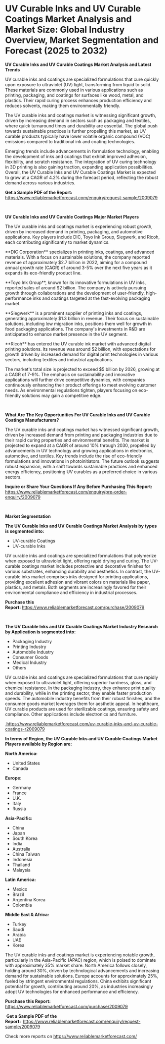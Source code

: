 <p><h1>UV Curable Inks and UV Curable Coatings Market Analysis and Market Size: Global Industry Overview, Market Segmentation and Forecast (2025 to 2032)</h1></p><p><strong>UV Curable Inks and UV Curable Coatings Market Analysis and Latest Trends</strong></p>
<p><p>UV curable inks and coatings are specialized formulations that cure quickly upon exposure to ultraviolet (UV) light, transforming from liquid to solid. These materials are commonly used in various applications such as printing, packaging, and coatings for surfaces like wood, metal, and plastics. Their rapid curing process enhances production efficiency and reduces solvents, making them environmentally friendly.</p><p>The UV curable inks and coatings market is witnessing significant growth, driven by increasing demand in sectors such as packaging and textiles, where quick turnaround times and durability are essential. The global push towards sustainable practices is further propelling this market, as UV curable products typically have lower volatile organic compound (VOC) emissions compared to traditional ink and coating technologies. </p><p>Emerging trends include advancements in formulation technology, enabling the development of inks and coatings that exhibit improved adhesion, flexibility, and scratch resistance. The integration of UV curing technology in 3D printing is also gaining traction, expanding application possibilities. Overall, the UV Curable Inks and UV Curable Coatings Market is expected to grow at a CAGR of 4.2% during the forecast period, reflecting the robust demand across various industries.</p></p>
<p><strong>Get a Sample PDF of the Report:&nbsp;</strong> <a href="https://www.reliablemarketforecast.com/enquiry/request-sample/2009079?utm_campaign=2875&utm_medium=2&utm_source=Github&utm_content=ia&utm_term=03042025&utm_id=uv-curable-inks-and-uv-curable-coatings">https://www.reliablemarketforecast.com/enquiry/request-sample/2009079</a></p>
<p>&nbsp;</p>
<p><strong>UV Curable Inks and UV Curable Coatings Major Market Players</strong></p>
<p><p>The UV curable inks and coatings market is experiencing robust growth, driven by increased demand in printing, packaging, and automotive applications. Key players include DIC, Toyo Ink Group, Siegwerk, and Ricoh, each contributing significantly to market dynamics.</p><p>**DIC Corporation** specializes in printing inks, coatings, and advanced materials. With a focus on sustainable solutions, the company reported revenue of approximately $2.7 billion in 2022, aiming for a compound annual growth rate (CAGR) of around 3-5% over the next five years as it expands its eco-friendly product line.</p><p>**Toyo Ink Group**, known for its innovative formulations in UV inks, reported sales of around $2 billion. The company is actively pursuing growth through collaborations and the development of user-friendly, high-performance inks and coatings targeted at the fast-evolving packaging market.</p><p>**Siegwerk** is a prominent supplier of printing inks and coatings, generating approximately $1.3 billion in revenue. Their focus on sustainable solutions, including low migration inks, positions them well for growth in food packaging applications. The company's investments in R&D are anticipated to enhance market presence in the UV segment.</p><p>**Ricoh** has entered the UV curable ink market with advanced digital printing solutions. Its revenue was around $2 billion, with expectations for growth driven by increased demand for digital print technologies in various sectors, including textiles and industrial applications.</p><p>The market's total size is projected to exceed $5 billion by 2026, growing at a CAGR of 7-9%. The emphasis on sustainability and innovative applications will further drive competitive dynamics, with companies continuously enhancing their product offerings to meet evolving customer needs. As environmental regulations tighten, players focusing on eco-friendly solutions may gain a competitive edge.</p></p>
<p>&nbsp;</p>
<p><strong>What Are The Key Opportunities For UV Curable Inks and UV Curable Coatings Manufacturers?</strong></p>
<p><p>The UV curable inks and coatings market has witnessed significant growth, driven by increased demand from printing and packaging industries due to their rapid curing properties and environmental benefits. The market is projected to expand at a CAGR of around 10% through 2030, propelled by advancements in UV technology and growing applications in electronics, automotive, and textiles. Key trends include the rise of eco-friendly formulations and innovations in photoinitiators. The future outlook suggests robust expansion, with a shift towards sustainable practices and enhanced energy efficiency, positioning UV curables as a preferred choice in various sectors.</p></p>
<p><strong>Inquire or Share Your Questions If Any Before Purchasing This Report:</strong> <a href="https://www.reliablemarketforecast.com/enquiry/pre-order-enquiry/2009079?utm_campaign=2875&utm_medium=2&utm_source=Github&utm_content=ia&utm_term=03042025&utm_id=uv-curable-inks-and-uv-curable-coatings">https://www.reliablemarketforecast.com/enquiry/pre-order-enquiry/2009079</a></p>
<p>&nbsp;</p>
<p><strong>Market Segmentation</strong></p>
<p><strong>The UV Curable Inks and UV Curable Coatings Market Analysis by types is segmented into:</strong></p>
<p><ul><li>UV-curable Coatings</li><li>UV-curable Inks</li></ul></p>
<p><p>UV curable inks and coatings are specialized formulations that polymerize when exposed to ultraviolet light, offering rapid drying and curing. The UV-curable coatings market includes protective and decorative finishes for various substrates, enhancing durability and aesthetics. In contrast, the UV-curable inks market comprises inks designed for printing applications, providing excellent adhesion and vibrant colors on materials like paper, plastics, and metals. Both segments are increasingly favored for their environmental compliance and efficiency in industrial processes.</p></p>
<p><strong>Purchase this Report:&nbsp;</strong><a href="https://www.reliablemarketforecast.com/purchase/2009079?utm_campaign=2875&utm_medium=2&utm_source=Github&utm_content=ia&utm_term=03042025&utm_id=uv-curable-inks-and-uv-curable-coatings">https://www.reliablemarketforecast.com/purchase/2009079</a></p>
<p>&nbsp;</p>
<p><strong>The UV Curable Inks and UV Curable Coatings Market Industry Research by Application is segmented into:</strong></p>
<p><ul><li>Packaging Industry</li><li>Printing Industry</li><li>Automobile Industry</li><li>Consumer Goods</li><li>Medical Industry</li><li>Others</li></ul></p>
<p><p>UV curable inks and coatings are specialized formulations that cure rapidly when exposed to ultraviolet light, offering superior hardness, gloss, and chemical resistance. In the packaging industry, they enhance print quality and durability, while in the printing sector, they enable faster production speeds. The automobile industry benefits from their robust finishes, and the consumer goods market leverages them for aesthetic appeal. In healthcare, UV curable products are used for sterilizable coatings, ensuring safety and compliance. Other applications include electronics and furniture.</p></p>
<p><a href="https://www.reliablemarketforecast.com/uv-curable-inks-and-uv-curable-coatings-r2009079?utm_campaign=2875&utm_medium=2&utm_source=Github&utm_content=ia&utm_term=03042025&utm_id=uv-curable-inks-and-uv-curable-coatings">&nbsp;https://www.reliablemarketforecast.com/uv-curable-inks-and-uv-curable-coatings-r2009079</a></p>
<p><strong>In terms of Region, the UV Curable Inks and UV Curable Coatings Market Players available by Region are:</strong></p>
<p>
    <p> <strong> North America: </strong>
        <ul>
            <li>United States</li>
            <li>Canada</li>
        </ul>
        </p> 
    <p> <strong> Europe: </strong>
        <ul>
            <li>Germany</li>
            <li>France</li>
            <li>U.K.</li>
            <li>Italy</li>
            <li>Russia</li>
        </ul>
        </p> 
    <p> <strong> Asia-Pacific: </strong>
        <ul>
            <li>China</li>
            <li>Japan</li>
            <li>South Korea</li>
            <li>India</li>
            <li>Australia</li>
            <li>China Taiwan</li>
            <li>Indonesia</li>
            <li>Thailand</li>
            <li>Malaysia</li>
        </ul>
        </p> 
    <p> <strong> Latin America: </strong>
        <ul>
            <li>Mexico</li>
            <li>Brazil</li>
            <li>Argentina Korea</li>
            <li>Colombia</li>
        </ul>
        </p> 
    <p> <strong> Middle East & Africa: </strong>
        <ul>
            <li>Turkey</li>
            <li>Saudi</li>
            <li>Arabia</li>
            <li>UAE</li>
            <li>Korea</li>
        </ul>
    </p>
    </p>
<p><p>The UV curable inks and coatings market is experiencing notable growth, particularly in the Asia-Pacific (APAC) region, which is poised to dominate with approximately 35% market share. North America follows closely, holding around 30%, driven by technological advancements and increasing demand for sustainable solutions. Europe accounts for approximately 25%, fueled by stringent environmental regulations. China exhibits significant potential for growth, contributing around 20%, as industries increasingly adopt UV technologies for enhanced performance and efficiency.</p></p>
<p><strong>Purchase this Report: </strong><a href="https://www.reliablemarketforecast.com/purchase/2009079?utm_campaign=2875&utm_medium=2&utm_source=Github&utm_content=ia&utm_term=03042025&utm_id=uv-curable-inks-and-uv-curable-coatings">https://www.reliablemarketforecast.com/purchase/2009079</a></p>
<p>&nbsp;<strong>Get a Sample PDF of the Report:&nbsp;&nbsp;</strong><a href="https://www.reliablemarketforecast.com/enquiry/request-sample/2009079?utm_campaign=2875&utm_medium=2&utm_source=Github&utm_content=ia&utm_term=03042025&utm_id=uv-curable-inks-and-uv-curable-coatings">https://www.reliablemarketforecast.com/enquiry/request-sample/2009079</a></p>
<p><strong></strong></p>
<p>Check more reports on <a href="https://www.reliablemarketforecast.com/?utm_campaign=2875&utm_medium=2&utm_source=Github&utm_content=ia&utm_term=03042025&utm_id=uv-curable-inks-and-uv-curable-coatings">https://www.reliablemarketforecast.com/</a></p>